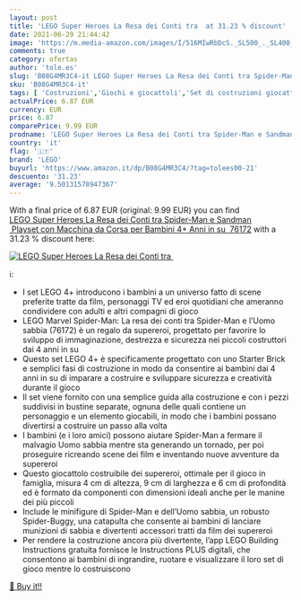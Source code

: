 ```yaml
---
layout: post
title: 'LEGO Super Heroes La Resa dei Conti tra  at 31.23 % discount'
date: 2021-06-29 21:44:42
image: 'https://m.media-amazon.com/images/I/516MIwRbDcS._SL500_._SL400_.jpg'
comments: true
category: ofertas
author: 'tole.es'
slug: 'B08G4MR3C4-it LEGO Super Heroes La Resa dei Conti tra Spider-Man e...'
sku: 'B08G4MR3C4-it'
tags: [ 'Costruzioni','Giochi e giocattoli','Set di costruzioni giocattolo','lego', ]
actualPrice: 6.87 EUR
currency: EUR
price: 6.87
comparePrice: 9.99 EUR
prodname: 'LEGO Super Heroes La Resa dei Conti tra Spider-Man e Sandman  Playset con Macchina da Corsa per Bambini 4+ Anni in su  76172'
country: 'it'
flag: '🇮🇹'
brand: 'LEGO'
buyurl: 'https://www.amazon.it/dp/B08G4MR3C4/?tag=tolees00-21'
descuento: '31.23'
average: '9.50131578947367'
---
```


With a final price of 6.87 EUR (original: 9.99 EUR) you can find [LEGO Super Heroes La Resa dei Conti tra Spider-Man e Sandman  Playset con Macchina da Corsa per Bambini 4+ Anni in su  76172](https://www.amazon.it/dp/B08G4MR3C4/?tag=tolees00-21) with a  31.23 % discount here:

[![LEGO Super Heroes La Resa dei Conti tra ](https://m.media-amazon.com/images/I/516MIwRbDcS._SL500_._SL400_.jpg)](https://www.amazon.it/dp/B08G4MR3C4/?tag=tolees00-21)

ℹ️:

- I set LEGO 4+ introducono i bambini a un universo fatto di scene preferite tratte da film, personaggi TV ed eroi quotidiani che ameranno condividere con adulti e altri compagni di gioco
- LEGO Marvel Spider-Man: La resa dei conti tra Spider-Man e l’Uomo sabbia (76172) è un regalo da supereroi, progettato per favorire lo sviluppo di immaginazione, destrezza e sicurezza nei piccoli costruttori dai 4 anni in su
- Questo set LEGO 4+ è specificamente progettato con uno Starter Brick e semplici fasi di costruzione in modo da consentire ai bambini dai 4 anni in su di imparare a costruire e sviluppare sicurezza e creatività durante il gioco
- Il set viene fornito con una semplice guida alla costruzione e con i pezzi suddivisi in bustine separate, ognuna delle quali contiene un personaggio e un elemento giocabili, in modo che i bambini possano divertirsi a costruire un passo alla volta
- I bambini (e i loro amici) possono aiutare Spider-Man a fermare il malvagio Uomo sabbia mentre sta generando un tornado, per poi proseguire ricreando scene dei film e inventando nuove avventure da supereroi
- Questo giocattolo costruibile dei supereroi, ottimale per il gioco in famiglia, misura 4 cm di altezza, 9 cm di larghezza e 6 cm di profondità ed è formato da componenti con dimensioni ideali anche per le manine dei più piccoli
- Include le minifigure di Spider-Man e dell’Uomo sabbia, un robusto Spider-Buggy, una catapulta che consente ai bambini di lanciare munizioni di sabbia e divertenti accessori tratti da film dei supereroi
- Per rendere la costruzione ancora più divertente, l’app LEGO Building Instructions gratuita fornisce le Instructions PLUS digitali, che consentono ai bambini di ingrandire, ruotare e visualizzare il loro set di gioco mentre lo costruiscono

[🛒 Buy it!!](https://www.amazon.it/dp/B08G4MR3C4/?tag=tolees00-21)
